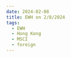 ```yaml
---
date: 2024-02-08
title: EWH on 2/8/2024
tags: 
  - EWH
  - Hong Kong
  - MSCI
  - foreign
---
```

<div class="post">
<snapshot-grid 
    :reports="['2024/02/07/CTA/EWH', '2024/02/08/CTA/EWH', '2024/02/08/MTP/EWH']"
    chart="2024/02/08/Chart/EWH"
/>
<p>

</p>
<p>

</p>
</div>